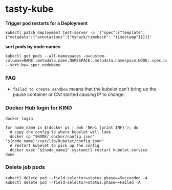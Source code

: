 # tasty-kube

**Trigger pod restarts for a Deployment**
```console
kubectl patch deployment test-server -p '{"spec":{"template":{"metadata":{"annotations":{"myhack/timehack": "timestamp"}}}}}'
```

**sort pods by node names**
```
kubectl get pods --all-namespaces -o=custom-columns=NAME:.metadata.name,NAMESPACE:.metadata.namespace,NODE:.spec.nodeName --sort-by=.spec.nodeName
```

### FAQ
- `failed to create sandbox` means that the kubelet can't bring up the pause container or CNI started causing IP to change.

### Docker Hub login for KIND

```
docker login

for node_name in $(docker ps | awk 'NR>1 {print $NF}'); do
  # copy the config to where kubelet will look
  docker cp "$HOME/.docker/config.json" "${node_name}:/var/lib/kubelet/config.json"
  # restart kubelet to pick up the config
  docker exec "${node_name}" systemctl restart kubelet.service
done
```

### Delete job pods

```
kubectl delete pod --field-selector=status.phase==Succeeded -A
kubectl delete pod --field-selector=status.phase==Failed -A
```
